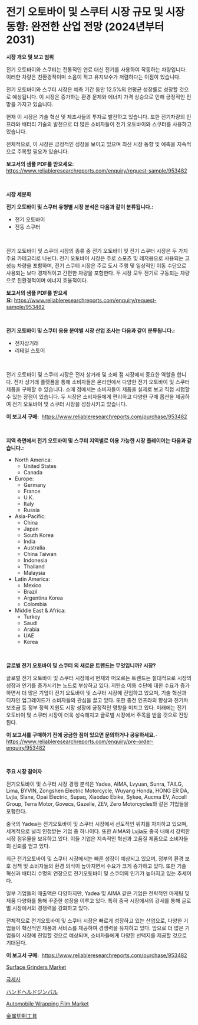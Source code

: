 <p><h1>전기 오토바이 및 스쿠터 시장 규모 및 시장 동향: 완전한 산업 전망 (2024년부터 2031)</h1></p><p><strong>시장 개요 및 보고 범위</strong></p>
<p><p>전기 오토바이와 스쿠터는 전통적인 연료 대신 전기를 사용하여 작동하는 차량입니다. 이러한 차량은 친환경적이며 소음이 적고 유지보수가 저렴하다는 이점이 있습니다. </p><p>전기 오토바이와 스쿠터 시장은 예측 기간 동안 12.5%의 연평균 성장률로 성장할 것으로 예상됩니다. 이 시장은 증가하는 환경 문제와 에너지 가격 상승으로 인해 긍정적인 전망을 가지고 있습니다. </p><p>현재 이 시장은 기술 혁신 및 제조사들의 투자로 발전하고 있습니다. 또한 전기차량의 인프라와 배터리 기술의 발전으로 더 많은 소비자들이 전기 오토바이와 스쿠터를 사용하고 있습니다. </p><p>전체적으로, 이 시장은 긍정적인 성장을 보이고 있으며 최신 시장 동향 및 예측을 지속적으로 주목할 필요가 있습니다.</p></p>
<p><strong>보고서의 샘플 PDF를 받으세요:</strong> <a href="https://www.reliableresearchreports.com/enquiry/request-sample/953482">https://www.reliableresearchreports.com/enquiry/request-sample/953482</a></p>
<p>&nbsp;</p>
<p><strong>시장 세분화</strong></p>
<p><strong>전기 오토바이 및 스쿠터 유형별 시장 분석은 다음과 같이 분류됩니다.:</strong></p>
<p><ul><li>전기 오토바이</li><li>전동 스쿠터</li></ul></p>
<p>&nbsp;</p>
<p><p>전기 오토바이 및 스쿠터 시장의 종류 중 전기 오토바이 및 전기 스쿠터 시장은 두 가지 주요 카테고리로 나뉜다. 전기 오토바이 시장은 주로 스포츠 및 레저용으로 사용되는 고성능 차량을 포함하며, 전기 스쿠터 시장은 주로 도시 주행 및 일상적인 이동 수단으로 사용되는 보다 경제적이고 간편한 차량을 포함한다. 두 시장 모두 전기로 구동되는 차량으로 친환경적이며 에너지 효율적이다.</p></p>
<p><strong>보고서의 샘플 PDF를 받으세요:</strong>&nbsp;<a href="https://www.reliableresearchreports.com/enquiry/request-sample/953482">https://www.reliableresearchreports.com/enquiry/request-sample/953482</a></p>
<p>&nbsp;</p>
<p><strong> 전기 오토바이 및 스쿠터 응용 분야별 시장 산업 조사는 다음과 같이 분류됩니다.:</strong></p>
<p><ul><li>전자상거래</li><li>리테일 스토어</li></ul></p>
<p>&nbsp;</p>
<p><p>전기 오토바이 및 스쿠터 시장은 전자 상거래 및 소매 점 시장에서 중요한 역할을 합니다. 전자 상거래 플랫폼을 통해 소비자들은 온라인에서 다양한 전기 오토바이 및 스쿠터 제품을 구매할 수 있습니다. 소매 점에서는 소비자들이 제품을 실제로 보고 직접 시험할 수 있는 장점이 있습니다. 두 시장은 소비자들에게 편리하고 다양한 구매 옵션을 제공하여 전기 오토바이 및 스쿠터 시장을 성장시키고 있습니다.</p></p>
<p><strong>이 보고서 구매:</strong>&nbsp; <a href="https://www.reliableresearchreports.com/purchase/953482">https://www.reliableresearchreports.com/purchase/953482</a></p>
<p>&nbsp;</p>
<p><strong>지역 측면에서 전기 오토바이 및 스쿠터 지역별로 이용 가능한 시장 플레이어는 다음과 같습니다.:</strong></p>
<p><ul>
    <li>
        North America:
        <ul>
            <li>United States</li>
            <li>Canada</li>
        </ul>
    </li>
    <li>
        Europe:
        <ul>
            <li>Germany</li>
            <li>France</li>
            <li>U.K.</li>
            <li>Italy</li>
            <li>Russia</li>
        </ul>
    </li>
    <li>
        Asia-Pacific:
        <ul>
            <li>China</li>
            <li>Japan</li>
            <li>South Korea</li>
            <li>India</li>
            <li>Australia</li>
            <li>China Taiwan</li>
            <li>Indonesia</li>
            <li>Thailand</li>
            <li>Malaysia</li>
        </ul>
    </li>
    <li>
        Latin America:
        <ul>
            <li>Mexico</li>
            <li>Brazil</li>
            <li>Argentina Korea</li>
            <li>Colombia</li>
        </ul>
    </li>
    <li>
        Middle East & Africa:
        <ul>
            <li>Turkey</li>
            <li>Saudi</li>
            <li>Arabia</li>
            <li>UAE</li>
            <li>Korea</li>
        </ul>
    </li>
    </ul></p>
<p>&nbsp;</p>
<p><strong>글로벌 전기 오토바이 및 스쿠터 의 새로운 트렌드는 무엇입니까? 시장?</strong></p>
<p><p>글로벌 전기 오토바이 및 스쿠터 시장에서 현재와 떠오르는 트렌드는 절대적으로 시장의 성장과 인기를 증가시키는 노드로 부상하고 있다. 저탄소 이동 수단에 대한 수요가 증가하면서 더 많은 기업이 전기 오토바이 및 스쿠터 시장에 진입하고 있으며, 기술 혁신과 디자인 업그레이드가 소비자들의 관심을 끌고 있다. 또한 충전 인프라의 향상과 전기차 보조금 등 정부 정책 지원도 시장 성장에 긍정적인 영향을 미치고 있다. 미래에는 전기 오토바이 및 스쿠터 시장이 더욱 성숙해지고 글로벌 시장에서 주목을 받을 것으로 전망된다.</p></p>
<p><strong>이 보고서를 구매하기 전에 궁금한 점이 있으면 문의하거나 공유하세요.</strong>- <a href="https://www.reliableresearchreports.com/enquiry/pre-order-enquiry/953482">https://www.reliableresearchreports.com/enquiry/pre-order-enquiry/953482</a></p>
<p>&nbsp;</p>
<p><strong>주요 시장 참여자</strong></p>
<p><p>전기오토바이 및 스쿠터 시장 경쟁 분석은 Yadea, AIMA, Lvyuan, Sunra, TAILG, Lima, BYVIN, Zongshen Electric Motorcycle, Wuyang Honda, HONG ER DA, Lvjia, Slane, Opai Electric, Supaq, Xiaodao Ebike, Sykee, Aucma EV, Accell Group, Terra Motor, Govecs, Gazelle, ZEV, Zero Motorcycles와 같은 기업들을 포함한다. </p><p>중국의 Yadea는 전기오토바이 및 스쿠터 시장에서 선도적인 위치를 차지하고 있으며, 세계적으로 널리 인정받는 기업 중 하나이다. 또한 AIMA와 Lvjia도 중국 내에서 강력한 시장 점유율을 보유하고 있다. 이들 기업은 지속적인 혁신과 고품질 제품으로 소비자들의 신뢰를 얻고 있다.</p><p>최근 전기오토바이 및 스쿠터 시장에서는 빠른 성장이 예상되고 있으며, 정부의 환경 보호 정책 및 소비자들의 환경 의식이 높아지면서 수요가 크게 증가하고 있다. 또한 기술 혁신과 배터리 수명의 연장으로 전기오토바이 및 스쿠터의 인기가 높아지고 있는 추세이다.</p><p>일부 기업들의 매출액은 다양하지만, Yadea 및 AIMA 같은 기업은 전략적인 마케팅 및 제품 다양화를 통해 꾸준한 성장을 이루고 있다. 특히 중국 시장에서의 강세를 통해 글로벌 시장에서의 경쟁력을 강화하고 있다.</p><p>전체적으로 전기오토바이 및 스쿠터 시장은 빠르게 성장하고 있는 산업으로, 다양한 기업들이 혁신적인 제품과 서비스를 제공하여 경쟁력을 유지하고 있다. 앞으로 더 많은 기업들이 시장에 진입할 것으로 예상되며, 소비자들에게 다양한 선택지를 제공할 것으로 기대된다.</p></p>
<p><strong>이 보고서 구매:</strong>&nbsp;&nbsp;<a href="https://www.reliableresearchreports.com/purchase/953482">https://www.reliableresearchreports.com/purchase/953482</a></p>
<p><p><a href="https://github.com/derrinmiltonellis35gcl/Market-Research-Report-List-1/blob/main/surface-grinders-market.md">Surface Grinders Market</a></p><p><a href="https://github.com/bunxhcci35271755/Market-Research-Report-List-1/blob/main/7523650184808.md">극세사</a></p><p><a href="https://github.com/efcvopdgkdx128/Market-Research-Report-List-1/blob/main/6390648184783.md">ハンドヘルドジンバル</a></p><p><a href="https://acidic-farm-354.notion.site/Automobile-Wrapping-Film-Market-Dynamics-2024-2031-Also-about-Its-Market-Trends-Projections-and-O-a7c833e352bf427188f4bc7567763ebb">Automobile Wrapping Film Market</a></p><p><a href="https://github.com/hwbcz413288296/Market-Research-Report-List-1/blob/main/4892631184784.md">金属切削工具</a></p></p>
